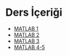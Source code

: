 # Ders İçeriği

<!--Index-->

- [MATLAB 1](./MATLAB%201.pdf)
- [MATLAB 2](./MATLAB%202.pdf)
- [MATLAB 3](./MATLAB%203.pdf)
- [MATLAB 4-5](./MATLAB%204-5.pdf)

<!--Index-->
